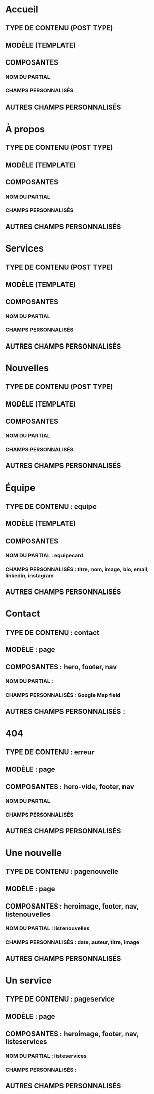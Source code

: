 <!---------- ACCUEIL ---------->
# Accueil
## TYPE DE CONTENU (POST TYPE)

## MODÈLE (TEMPLATE)

## COMPOSANTES
### NOM DU PARTIAL
### CHAMPS PERSONNALISÉS

## AUTRES CHAMPS PERSONNALISÉS

<!---------- À PROPOS ---------->

# À propos
## TYPE DE CONTENU (POST TYPE)

## MODÈLE (TEMPLATE)

## COMPOSANTES
### NOM DU PARTIAL
### CHAMPS PERSONNALISÉS

## AUTRES CHAMPS PERSONNALISÉS

<!---------- SERVICES ---------->

# Services
## TYPE DE CONTENU (POST TYPE)

## MODÈLE (TEMPLATE)

## COMPOSANTES
### NOM DU PARTIAL
### CHAMPS PERSONNALISÉS

## AUTRES CHAMPS PERSONNALISÉS

<!---------- NOUVELLES ---------->

# Nouvelles
## TYPE DE CONTENU (POST TYPE)

## MODÈLE (TEMPLATE)

## COMPOSANTES
### NOM DU PARTIAL
### CHAMPS PERSONNALISÉS

## AUTRES CHAMPS PERSONNALISÉS

<!---------- ÉQUIPE ---------->

# Équipe
## TYPE DE CONTENU : equipe

## MODÈLE (TEMPLATE)

## COMPOSANTES
### NOM DU PARTIAL : equipecard
### CHAMPS PERSONNALISÉS : titre, nom, image, bio, email, linkedin, instagram

## AUTRES CHAMPS PERSONNALISÉS


<!---------- CONTACT ---------->

# Contact
## TYPE DE CONTENU : contact

## MODÈLE : page

## COMPOSANTES : hero, footer, nav
### NOM DU PARTIAL : 
### CHAMPS PERSONNALISÉS : Google Map field

## AUTRES CHAMPS PERSONNALISÉS : 

<!---------- 404 ---------->

# 404
## TYPE DE CONTENU : erreur

## MODÈLE : page

## COMPOSANTES : hero-vide, footer, nav
### NOM DU PARTIAL
### CHAMPS PERSONNALISÉS

## AUTRES CHAMPS PERSONNALISÉS

<!---------- UNE NOUVELLE ---------->

# Une nouvelle
## TYPE DE CONTENU : pagenouvelle

## MODÈLE : page

## COMPOSANTES : heroimage, footer, nav, listenouvelles
### NOM DU PARTIAL : listenouvelles
### CHAMPS PERSONNALISÉS : date, auteur, titre, image

## AUTRES CHAMPS PERSONNALISÉS

<!---------- UN SERVICE ---------->

# Un service
## TYPE DE CONTENU : pageservice

## MODÈLE : page

## COMPOSANTES : heroimage, footer, nav, listeservices
### NOM DU PARTIAL : listeservices
### CHAMPS PERSONNALISÉS : 

## AUTRES CHAMPS PERSONNALISÉS

